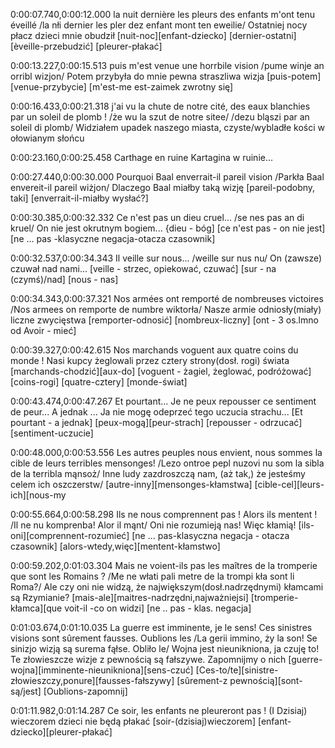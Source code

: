 0:00:07.740,0:00:12.000
la nuit dernière les pleurs des enfants m'ont tenu éveillé
/la nłi dernier les pler dez enfant mont ten eweilie/
Ostatniej nocy płacz dzieci mnie obudził
[nuit-noc][enfant-dziecko]
[dernier-ostatni][èveille-przebudzić]
[pleurer-płakać]

0:00:13.227,0:00:15.513
puis m'est venue une horrbile vision
/pume winje an orribl wizjon/
Potem przybyła do mnie pewna straszliwa wizja
[puis-potem][venue-przybycie]
[m'est-me est-zaimek zwrotny się]

0:00:16.433,0:00:21.318
j'ai vu la chute de notre cité,
des eaux blanchies par un soleil de plomb !
/że wu la szut de notre sitee/
/dezu bląszi par an soleil di plomb/
Widziałem upadek naszego miasta,
czyste/wybladłe kości w ołowianym słońcu

0:00:23.160,0:00:25.458
Carthage en ruine
Kartagina w ruinie...

0:00:27.440,0:00:30.000
Pourquoi Baal enverrait-il pareil vision
/Parkła Baal envereit-il pareil wiżjon/
Dlaczego Baal miałby  taką wizję
[pareil-podobny, taki]
[enverrait-il-miałby wysłać?]

0:00:30.385,0:00:32.332
Ce n'est pas un dieu cruel...
/se nes pas an di kruel/
On nie jest okrutnym bogiem...
{dieu - bóg]
[ce n'est pas - on nie jest]
[ne ... pas -klasyczne negacja-otacza czasownik]

0:00:32.537,0:00:34.343
Il veille sur nous...
/weille sur nus nu/
On (zawsze) czuwał nad nami...
[veille - strzec, opiekować, czuwać]
[sur - na (czymś)/nad]
[nous - nas]

0:00:34.343,0:00:37.321
Nos armées ont remporté de nombreuses victoires
/Nos armees on remporte de numbre wiktorła/
Nasze armie odniosły(miały) liczne zwycięstwa
[remporter-odnosić]
[nombreux-liczny]
[ont - 3 os.lmno od Avoir - mieć]

0:00:39.327,0:00:42.615
Nos marchands voguent aux quatre coins du monde !
Nasi kupcy żeglowali przez cztery strony(dosł. rogi) świata
[marchands-chodzić][aux-do]
[voguent - żagiel, żeglować, podróżować]
[coins-rogi]
[quatre-cztery]
[monde-świat]

0:00:43.474,0:00:47.267
Et pourtant... Je ne peux repousser ce sentiment de peur...
A jednak ... Ja nie mogę odeprzeć tego uczucia strachu...
[Et pourtant - a jednak]
[peux-mogą][peur-strach]
[repousser - odrzucać]
[sentiment-uczucie]

0:00:48.000,0:00:53.556
Les autres peuples nous envient, nous sommes la cible de leurs terribles mensonges!
/Lezo ontroe pepl nuzovi nu som la sibla de la terribla mąnsoż/
Inne ludy zazdroszczą nam, (aż tak,) że jesteśmy celem ich oszczerstw/
[autre-inny][mensonges-kłamstwa]
[cible-cel][leurs-ich][nous-my

0:00:55.664,0:00:58.298
Ils ne nous comprennent pas ! Alors ils mentent !
/Il ne nu komprenba! Alor il mąnt/
Oni nie rozumieją nas! Więc kłamią!
[ils-oni][comprennent-rozumieć]
[ne ... pas-klasyczna negacja - otacza czasownik]
[alors-wtedy,więc][mentent-kłamstwo]

0:00:59.202,0:01:03.304
Mais ne voient-ils pas les maîtres de la tromperie que sont les Romains ?
/Me ne włati pali metre de la trompi kła sont li Roma?/
Ale czy oni nie widzą, że największym(dosł.nadrzędnymi) kłamcami są Rzymianie?
[mais-ale][maitres-nadrzędni,najważniejsi]
[tromperie-kłamca][que voit-il -co on widzi]
[ne .. pas - klas. negacja]

0:01:03.674,0:01:10.035
La guerre est imminente, je le sens! Ces sinistres visions sont sûrement fausses. Oublions les
/La gerii immino, ży la son! Se sinizjo wizją są surema fąłse. Obliło le/
Wojna jest nieunikniona, ja czuję to! Te złowieszcze wizje z pewnością są fałszywe. Zapomnijmy o nich
[guerre-wojna][imminente-nieunikniona][sens-czuć]
[Ces-to/te][sinistre-złowieszczy,ponure][fausses-fałszywy]
[sûrement-z pewnością][sont-są/jest]
[Oublions-zapomnij]

0:01:11.982,0:01:14.287
Ce soir, les enfants ne pleureront pas !
(I Dzisiaj) wieczorem dzieci nie będą płakać
[soir-(dzisiaj)wieczorem]
[enfant-dziecko][pleurer-płakać]

